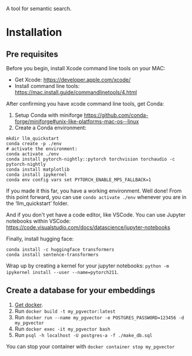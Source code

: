 A tool for semantic search.

# Installation

## Pre requisites
Before you begin, install Xcode command line tools on your MAC:
* Get Xcode: https://developer.apple.com/xcode/
* Install command line tools: https://mac.install.guide/commandlinetools/4.html 

After confirming you have xcode command line tools, get Conda:

1. Setup Conda with miniforge https://github.com/conda-forge/miniforge#unix-like-platforms-mac-os--linux
2. Create a Conda environment:
```
mkdir llm_quickstart
conda create -p ./env  
# activate the environment:
conda activate ./env
conda install pytorch-nightly::pytorch torchvision torchaudio -c pytorch-nightly
conda install matplotlib
conda install ipykernel
conda env config vars set PYTORCH_ENABLE_MPS_FALLBACK=1
```
If you made it this far, you have a working environment. Well done! From this point forward, you can use `condo activate ./env` whenever you are in the ‘llm_quickstart’ folder.

And if you don't yet have a code editor, like VSCode. You can use Jupyter notebooks within VSCode: https://code.visualstudio.com/docs/datascience/jupyter-notebooks

Finally, install hugging face:
```
conda install -c huggingface transformers
conda install sentence-transformers
```

Wrap up by creating a kernel for your jupyter notebooks: `python -m ipykernel install --user --name=pytorch211`.

## Create a database for your embeddings
1. [Get docker](https://docs.docker.com/desktop/install/mac-install/).
1. Run `docker build -t my_pgvector:latest`
1. Run `docker run --name my_pgvector -e POSTGRES_PASSWORD=123456 -d my_pgvector`
1. Run `docker exec -it my_pgvector bash`
1. Run `psql -h localhost -U postgres-a -f ./make_db.sql`

You can stop your container with `docker container stop my_pgvector`